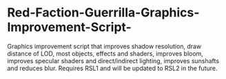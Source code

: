 # Red-Faction-Guerrilla-Graphics-Improvement-Script-
Graphics improvement script that improves shadow resolution, draw distance of LOD, most objects, effects and shaders, improves bloom, improves specular shaders and direct/indirect lighting, improves sunshafts and reduces blur. Requires RSL1 and will be updated to RSL2 in the future.
